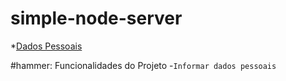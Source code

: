 # simple-node-server

*[Dados Pessoais](#simple-node-server)

#hammer: Funcionalidades do Projeto
-`Informar dados pessoais`